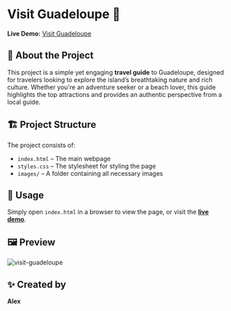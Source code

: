 # Visit Guadeloupe 🌴  

**Live Demo:** [Visit Guadeloupe](https://visit-guadeloupe.netlify.app/)  

## 📌 About the Project  
This project is a simple yet engaging **travel guide** to Guadeloupe, designed for travelers looking to explore the island’s breathtaking nature and rich culture. Whether you're an adventure seeker or a beach lover, this guide highlights the top attractions and provides an authentic perspective from a local guide.  

## 🏗️ Project Structure  
The project consists of:  
- `index.html` – The main webpage  
- `styles.css` – The stylesheet for styling the page  
- `images/` – A folder containing all necessary images  

## 🚀 Usage  
Simply open `index.html` in a browser to view the page, or visit the **[live demo](https://visit-guadeloupe.netlify.app/)**.  

## 🖼️ Preview  
![visit-guadeloupe](https://github.com/user-attachments/assets/73c6d5b5-8e89-4f7c-a2ca-0548a94e40c9)

## ✨ Created by  
**Alex**  

